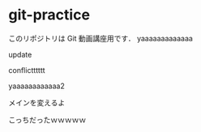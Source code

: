 # git-practice

このリポジトリは Git 動画講座用です．
yaaaaaaaaaaaaa

update

conflictttttt

yaaaaaaaaaaaa2

メインを変えるよ

こっちだったｗｗｗｗｗ
